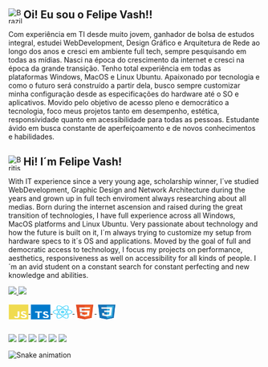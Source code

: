  <div>
    <img align="left" alt="Brazil´s Flag" height="30" width="30" src="https://image.flaticon.com/icons/png/512/197/197386.png" />
    <h2>
      Oi! Eu sou o Felipe Vash!!
    </h2>
    <p>
      Com experiência em TI desde muito jovem, ganhador de bolsa de estudos integral, estudei WebDevelopment, Design Gráfico e Arquitetura de Rede ao longo dos anos e cresci           em ambiente full tech, sempre pesquisando em todas as mídias.
      Nasci na época do crescimento da internet e cresci na época da grande transição.
      Tenho total experiência em todas as plataformas Windows, MacOS e Linux Ubuntu.
      Apaixonado por tecnologia e como o futuro será construído a partir dela, busco sempre customizar minha configuração desde as especificações do hardware até o SO e          aplicativos.
      Movido pelo objetivo de acesso pleno e democrático a tecnologia, foco meus projetos tanto em desempenho, estética, responsividade quanto em acessibilidade para todas as    pessoas.
      Estudante ávido em busca constante de aperfeiçoamento e de novos conhecimentos e habilidades.
    </p>
  </div>
    <div>
    <img align="left" alt="British Flag" height="30" width="30" src="https://image.flaticon.com/icons/png/512/197/197374.png" />
    <h2>
      Hi! I´m Felipe Vash!
    </h2>
    <p>
      With IT experience since a very young age, scholarship winner, I´ve studied WebDevelopment, Graphic Design and Network Architecture during the years and grown up in full tech enviroment always researching about all medias. 
      Born during the internet ascension and raised during the great transition of technologies, I have full experience across all Windows, MacOS platforms and Linux Ubuntu.
      Very passionate about technology and how the future is built on it, I´m always trying to customize my setup from hardware specs to it´s OS and applications.
      Moved by the goal of full and democratic access to technology, I focus my projects on performance, aesthetics, responsiveness as well on accessibility for all kinds of people.
      I´m an avid student on a constant search for constant perfecting and new knowledge and abilities.
    </p>
  </div>
  



 
 <div>
  <a href="https://github.com/felipevash">
  <img height="180em" src="https://github-readme-stats.vercel.app/api?username=felipevash&show_icons=true&theme=dracula&include_all_commits=true&count_private=true"/>
  <img height="180em" src="https://github-readme-stats.vercel.app/api/top-langs/?username=felipevash&layout=compact&langs_count=7&theme=dark"/>
</div>
<div style="display: inline_block"><br>
  <img align="center" alt="Vash-Js" height="30" width="40" src="https://raw.githubusercontent.com/devicons/devicon/master/icons/javascript/javascript-plain.svg">
  <img align="center" alt="Vash-Ts" height="30" width="40" src="https://raw.githubusercontent.com/devicons/devicon/master/icons/typescript/typescript-plain.svg">
  <img align="center" alt="Vash-React" height="30" width="40" src="https://raw.githubusercontent.com/devicons/devicon/master/icons/react/react-original.svg">
  <img align="center" alt="Vash-HTML" height="30" width="40" src="https://raw.githubusercontent.com/devicons/devicon/master/icons/html5/html5-original.svg">
  <img align="center" alt="Vash-CSS" height="30" width="40" src="https://raw.githubusercontent.com/devicons/devicon/master/icons/css3/css3-original.svg">
</div>
  
  ##
 
<div> 
  <a href="https://www.youtube.com/channel/UC_-uuuZbY0AAt9CViNzvc-Q" target="_blank"><img src="https://img.shields.io/badge/YouTube-FF0000?style=for-the-badge&logo=youtube&logoColor=white" target="_blank"></a>
  <a href="https://instagram.com/felipevash" target="_blank"><img src="https://img.shields.io/badge/-Instagram-%23E4405F?style=for-the-badge&logo=instagram&logoColor=white" target="_blank"></a>
 	<a href="https://www.twitch.tv/felipevash" target="_blank"><img src="https://img.shields.io/badge/Twitch-9146FF?style=for-the-badge&logo=twitch&logoColor=white" target="_blank"></a>
 <a href="https://discordapp.com/users/652249312687947777" target="_blank"><img src="https://img.shields.io/badge/Discord-7289DA?style=for-the-badge&logo=discord&logoColor=white" target="_blank"></a> 
  <a href = "mailto:felipe.vash.dev@gmail.com"><img src="https://img.shields.io/badge/-Gmail-%23333?style=for-the-badge&logo=gmail&logoColor=white" target="_blank"></a>
  <a href="https://www.linkedin.com/in/felipevash" target="_blank"><img src="https://img.shields.io/badge/-LinkedIn-%230077B5?style=for-the-badge&logo=linkedin&logoColor=white" target="_blank"></a> 
 
  ![Snake animation](https://github.com/felipevash/felipevash/blob/output/github-contribution-grid-snake.svg)
 
</div>
